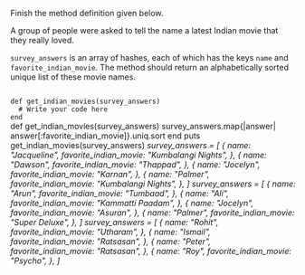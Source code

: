 Finish the method definition given below.

A group of people were asked to tell the name a latest Indian movie that they really loved.

`survey_answers` is an array of hashes, each of which has the keys `name` and `favorite_indian_movie`. The method should return an alphabetically sorted unique list of these movie names.

<codeblock language="ruby" type="exercise" testMode="multipleInput">
<code>
def get_indian_movies(survey_answers)
  # Write your code here
end
</code>

<solution>
def get_indian_movies(survey_answers)
  survey_answers.map{|answer| answer[:favorite_indian_movie]}.uniq.sort
end
</solution>

<testcases>
<caller>
puts get_indian_movies(survey_answers)
</caller>
<testcase>
<i>
survey_answers = [
  {
    name: "Jacqueline",
    favorite_indian_movie: "Kumbalangi Nights",
  },
  {
    name: "Dawson",
    favorite_indian_movie: "Thappad",
  },
  {
    name: "Jocelyn",
    favorite_indian_movie: "Karnan",
  },
  {
    name: "Palmer",
    favorite_indian_movie: "Kumbalangi Nights",
  },
]
</i>
</testcase>
<testcase>
<i>
survey_answers = [
  {
    name: "Arun",
    favorite_indian_movie: "Tumbaad",
  },
  {
    name: "Ali",
    favorite_indian_movie: "Kammatti Paadam",
  },
  {
    name: "Jocelyn",
    favorite_indian_movie: "Asuran",
  },
  {
    name: "Palmer",
    favorite_indian_movie: "Super Deluxe",
  },
]
</i>
</testcase>
<testcase>
<i>
survey_answers = [
  {
    name: "Rohit",
    favorite_indian_movie: "Utharam",
  },
  {
    name: "Ismail",
    favorite_indian_movie: "Ratsasan",
  },
  {
    name: "Peter",
    favorite_indian_movie: "Ratsasan",
  },
  {
    name: "Roy",
    favorite_indian_movie: "Psycho",
  },
]
</i>
</testcase>
</testcases>
</codeblock>